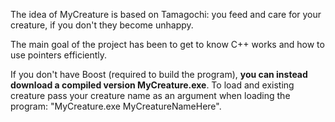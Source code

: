 The idea of MyCreature is based on Tamagochi: you feed and care for your creature, if you don't they become unhappy.

The main goal of the project has been to get to know C++ works and how to use pointers efficiently.

If you don't have Boost (required to build the program), <b>you can instead download a compiled version MyCreature.exe</b>.
To load and existing creature pass your creature name as an argument when loading the program: "MyCreature.exe MyCreatureNameHere". 
